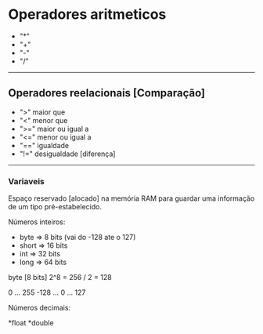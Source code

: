 # Operadores aritmeticos

  * "*"
  * "+"
  * "-"
  * "/"

-----------------------------------------------------------

## Operadores reelacionais [Comparação]

  * ">"    maior que
  * "<"    menor que
  * ">="   maior ou igual a
  * "<="   menor ou igual a
  * "=="   igualdade
  * "!="   desigualdade [diferença]

-------------------------------------------------------------

### Variaveis 
Espaço reservado [alocado] na memória RAM para guardar uma informação de um tipo pré-estabelecido. 


  Números inteiros:
  * byte    => 8 bits (vai do -128 ate o 127)
  * short   => 16 bits
  * int     => 32 bits
  * long    => 64 bits

byte [8 bits]
2^8 = 256 / 2 = 128

0 ... 255
-128 ... 0 ... 127

 Números decimais:
  
  *float
  *double
